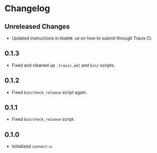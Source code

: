 # Changelog

## Unreleased Changes

- Updated instructions in `README.md` on how to submit through Travis CI.

## 0.1.3

- Fixed and cleaned up `.travis.yml` and `bin/` scripts.

## 0.1.2

- Fixed `bin/check_release` script again.

## 0.1.1

- Fixed `bin/check_release` script.

## 0.1.0
- Initialized `connect-x`.


